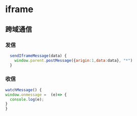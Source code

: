 # iframe

## 跨域通信

### 发信
```JavaScript
  sendIframeMessage(data) {
    window.parent.postMessage({arigin:1,data:data}, "*")
  }
```
### 收信
```JavaScript
watchMessage() {
window.onmessage =  (e)=> {
  console.log(e);
}
}
```
